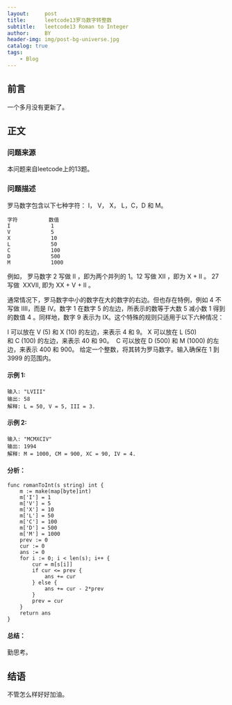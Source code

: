 ```yaml
---
layout:     post
title:      leetcode13罗马数字转整数
subtitle:   leetcode13 Roman to Integer
author:     BY
header-img: img/post-bg-universe.jpg
catalog: true
tags:
    - Blog
---
```



## 前言

一个多月没有更新了。

## 正文

### 问题来源

本问题来自leetcode上的13题。  

### 问题描述

罗马数字包含以下七种字符： I， V， X， L，C，D 和 M。
```
字符          数值
I             1
V             5
X             10
L             50
C             100
D             500
M             1000
```
例如， 罗马数字 2 写做 II ，即为两个并列的 1。12 写做 XII ，即为 X + II 。 27 写做  XXVII, 即为 XX + V + II 。

通常情况下，罗马数字中小的数字在大的数字的右边。但也存在特例，例如 4 不写做 IIII，而是 IV。数字 1 在数字 5 的左边，所表示的数等于大数 5 减小数 1 得到的数值 4 。同样地，数字 9 表示为 IX。这个特殊的规则只适用于以下六种情况：

I 可以放在 V (5) 和 X (10) 的左边，来表示 4 和 9。
X 可以放在 L (50) 和 C (100) 的左边，来表示 40 和 90。 
C 可以放在 D (500) 和 M (1000) 的左边，来表示 400 和 900。
给定一个整数，将其转为罗马数字。输入确保在 1 到 3999 的范围内。

#### 示例 1:
```
输入: "LVIII"
输出: 58
解释: L = 50, V = 5, III = 3.
```

#### 示例 2:
```
输入: "MCMXCIV"
输出: 1994
解释: M = 1000, CM = 900, XC = 90, IV = 4.
```

#### 分析：
```
func romanToInt(s string) int {
    m := make(map[byte]int)
    m['I'] = 1 
    m['V'] = 5 
    m['X'] = 10 
    m['L'] = 50 
    m['C'] = 100 
    m['D'] = 500 
    m['M'] = 1000
    prev := 0
    cur := 0 
    ans := 0
    for i := 0; i < len(s); i++ {
        cur = m[s[i]]
        if cur <= prev {
            ans += cur
        } else {
            ans += cur - 2*prev
        }
        prev = cur
    }
    return ans
}
```

#### 总结：
勤思考。  

## 结语
不管怎么样好好加油。
